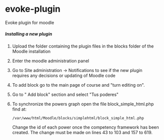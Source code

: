 # evoke-plugin

Evoke plugin for moodle

##### Installing a new plugin
1. Upload the folder containing the plugin files in the blocks folder of the Moodle installation
2. Enter the moodle administration panel
3. Go to Site administration -> Notifications to see if the new plugin requires any decisions or updating of Moodle code
4. To add block go to the main page of course and "turn editing on". 
5. Go to " Add block" section and select "Tus poderes"
6. To synchronize the powers graph open the file block_simple_html.php find at:

    ```/var/www/html/Moodle/blocks/simplehtml/block_simple_html.php```

    Change the id of each power once the competency framework has been created. The change must be made on lines 43 to 103 and 157 to 619.
